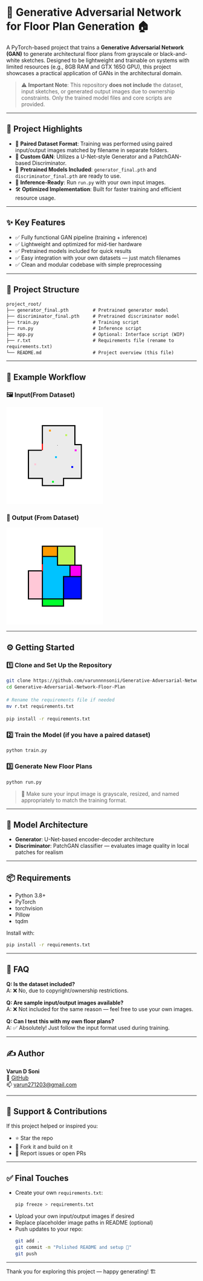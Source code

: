 # 🧠 Generative Adversarial Network for Floor Plan Generation 🏠

A PyTorch-based project that trains a **Generative Adversarial Network (GAN)** to generate architectural floor plans from grayscale or black-and-white sketches. Designed to be lightweight and trainable on systems with limited resources (e.g., 8GB RAM and GTX 1650 GPU), this project showcases a practical application of GANs in the architectural domain.

> ⚠️ **Important Note**: This repository **does not include** the dataset, input sketches, or generated output images due to ownership constraints. Only the trained model files and core scripts are provided.

---

## 🚀 Project Highlights

- 🔁 **Paired Dataset Format**: Training was performed using paired input/output images matched by filename in separate folders.
- 🧠 **Custom GAN**: Utilizes a U-Net-style Generator and a PatchGAN-based Discriminator.
- 💾 **Pretrained Models Included**: `generator_final.pth` and `discriminator_final.pth` are ready to use.
- 🧪 **Inference-Ready**: Run `run.py` with your own input images.
- 🛠️ **Optimized Implementation**: Built for faster training and efficient resource usage.

---

## ✨ Key Features

- ✅ Fully functional GAN pipeline (training + inference)
- ✅ Lightweight and optimized for mid-tier hardware
- ✅ Pretrained models included for quick results
- ✅ Easy integration with your own datasets — just match filenames
- ✅ Clean and modular codebase with simple preprocessing

---

## 📁 Project Structure

```
project_root/
├── generator_final.pth         # Pretrained generator model
├── discriminator_final.pth     # Pretrained discriminator model
├── train.py                    # Training script
├── run.py                      # Inference script
├── app.py                      # Optional: Interface script (WIP)
├── r.txt                       # Requirements file (rename to requirements.txt)
└── README.md                   # Project overview (this file)
```

---



## 🧪 Example Workflow

### 🖼️ Input(From Dataset)
 ![Input Example](assets/input.png)

### 🧾 Output (From Dataset)
![Output Example](assets/output.png)

---

## ⚙️ Getting Started

### 1️⃣ Clone and Set Up the Repository
```bash
git clone https://github.com/varunnnnsonii/Generative-Adversarial-Network-Floor-Plan.git
cd Generative-Adversarial-Network-Floor-Plan

# Rename the requirements file if needed
mv r.txt requirements.txt

pip install -r requirements.txt
```

### 2️⃣ Train the Model (if you have a paired dataset)
```bash
python train.py
```

### 3️⃣ Generate New Floor Plans
```bash
python run.py
```

> 📝 Make sure your input image is grayscale, resized, and named appropriately to match the training format.

---

## 🧠 Model Architecture

- **Generator**: U-Net-based encoder-decoder architecture
- **Discriminator**: PatchGAN classifier — evaluates image quality in local patches for realism

---

## 📦 Requirements

- Python 3.8+
- PyTorch
- torchvision
- Pillow
- tqdm

Install with:
```bash
pip install -r requirements.txt
```

---

## 🙋 FAQ

**Q: Is the dataset included?**  
A: ❌ No, due to copyright/ownership restrictions.

**Q: Are sample input/output images available?**  
A: ❌ Not included for the same reason — feel free to use your own images.

**Q: Can I test this with my own floor plans?**  
A: ✅ Absolutely! Just follow the input format used during training.

---

## ✍️ Author

**Varun D Soni**  
🔗 [GitHub](https://github.com/varunnnnsonii)  
📫 varun271203@gmail.com

---

## 🌟 Support & Contributions

If this project helped or inspired you:

- ⭐ Star the repo
- 🍴 Fork it and build on it
- 🐛 Report issues or open PRs

---

## ✅ Final Touches

- Create your own `requirements.txt`:
  ```bash
  pip freeze > requirements.txt
  ```
- Upload your own input/output images if desired
- Replace placeholder image paths in README (optional)
- Push updates to your repo:
  ```bash
  git add .
  git commit -m "Polished README and setup 🚀"
  git push
  ```

---

Thank you for exploring this project — happy generating! 🏗️

